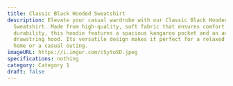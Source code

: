 ```yaml
---
title: Classic Black Hooded Sweatshirt
description: Elevate your casual wardrobe with our Classic Black Hooded
  Sweatshirt. Made from high-quality, soft fabric that ensures comfort and
  durability, this hoodie features a spacious kangaroo pocket and an adjustable
  drawstring hood. Its versatile design makes it perfect for a relaxed day at
  home or a casual outing.
imageURL: https://i.imgur.com/cSytoSD.jpeg
specifications: nothing
category: Category 1
draft: false
---
```

